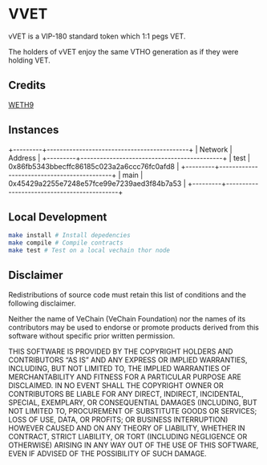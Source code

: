 # VVET

vVET is a VIP-180 standard token which 1:1 pegs VET.

The holders of vVET enjoy the same VTHO generation as if they were holding VET.

## Credits

[WETH9](https://github.com/gnosis/canonical-weth/commit/0dd1ea3e295eef916d0c6223ec63141137d22d67)

## Instances

+---------+--------------------------------------------+
| Network | Address                                    |
+---------+--------------------------------------------+
| test    | 0x86fb5343bbecffc86185c023a2a6ccc76fc0afd8 |
+---------+--------------------------------------------+
| main    | 0x45429a2255e7248e57fce99e7239aed3f84b7a53 |
+---------+--------------------------------------------+

## Local Development
```bash
make install # Install depedencies
make compile # Compile contracts
make test # Test on a local vechain thor node
```

## Disclaimer
Redistributions of source code must retain this list of conditions and the following disclaimer.

Neither the name of VeChain (VeChain Foundation) nor the names of its contributors may be used to endorse or promote products derived from this software without specific prior written permission.

THIS SOFTWARE IS PROVIDED BY THE COPYRIGHT HOLDERS AND CONTRIBUTORS “AS IS” AND ANY EXPRESS OR IMPLIED WARRANTIES, INCLUDING, BUT NOT LIMITED TO, THE IMPLIED WARRANTIES OF MERCHANTABILITY AND FITNESS FOR A PARTICULAR PURPOSE ARE DISCLAIMED. IN NO EVENT SHALL THE COPYRIGHT OWNER OR CONTRIBUTORS BE LIABLE FOR ANY DIRECT, INDIRECT, INCIDENTAL, SPECIAL, EXEMPLARY, OR CONSEQUENTIAL DAMAGES (INCLUDING, BUT NOT LIMITED TO, PROCUREMENT OF SUBSTITUTE GOODS OR SERVICES; LOSS OF USE, DATA, OR PROFITS; OR BUSINESS INTERRUPTION) HOWEVER CAUSED AND ON ANY THEORY OF LIABILITY, WHETHER IN CONTRACT, STRICT LIABILITY, OR TORT (INCLUDING NEGLIGENCE OR OTHERWISE) ARISING IN ANY WAY OUT OF THE USE OF THIS SOFTWARE, EVEN IF ADVISED OF THE POSSIBILITY OF SUCH DAMAGE.

